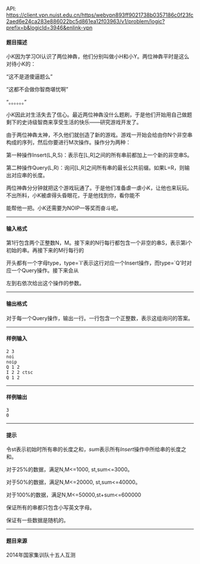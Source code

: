 API: https://client.vpn.nuist.edu.cn/https/webvpn893ff9021738b0357186c0f23fc2aed6e24ca283e886022bc5d861ea12f03963/v1/problem/logic?prefix=b&logicId=3946&enlink-vpn

#### 题目描述

小K因为学习OI认识了两位神犇，他们分别叫做小H和小Y。两位神犇平时是这么对待小K的：

“这不是道傻逼题么”

“这都不会做你智商堪忧啊”

“。。。。。。”

小K因此对生活失去了信心。最近两位神犇没什么题刷，于是他们开始用自己做题剩下的史诗级智商来享受生活的快乐——研究游戏开发了。

由于两位神犇太神，不久他们就创造了新的游戏。游戏一开始会给由你N个非空串构成的序列，然后你要进行M次操作。操作分为两种：

第一种操作Insert(L,R,S)：表示在\[L,R\]之间的所有串前都加上一个新的非空串S。

第二种操作Query(L,R)：询问\[L,R\]之间所有串的最长公共前缀。如果L=R，则输出对应串的长度。

两位神犇分分钟就把这个游戏玩通了。于是他们准备虐一虐小K，让他也来玩玩。不出所料，小K被虐得头昏眼花，于是他找到你，看你能不

能帮他一把。小K还需要为NOIP一等奖而奋斗呢。

---

#### 输入格式

第1行包含两个正整数N，M。接下来的N行每行都包含一个非空的串S，表示第i个初始的串。再接下来的M行每行的

开头都有一个字母type，type=\`I'表示这行对应一个Insert操作，而type=\`Q'时对应一个Query操作。接下来会从

左到右依次给出这个操作的参数。

---

#### 输出格式

对于每一个Query操作，输出一行。一行包含一个正整数，表示这组询问的答案。

---

#### 样例输入
```
2 3
noi
noip
Q 1 2
I 2 2 ctsc
Q 1 2
```

---

#### 样例输出
```
3
0
```

---

#### 提示

令st表示初始时所有串的长度之和，$sum$表示所有$Insert$操作中所给串的长度之和。

对于25%的数据，满足N,M<=1000, st,sum<=3000。

对于50%的数据，满足N,M<=20000, st,sum<=40000。

对于100%的数据，满足N,M<=50000,st+sum<=600000

保证所有的串都只包含小写英文字母。

保证有一些数据是随机的。

---

#### 题目来源

2014年国家集训队十五人互测